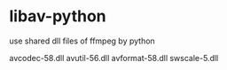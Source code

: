 # libav-python
use shared dll files of ffmpeg by python

avcodec-58.dll
avutil-56.dll
avformat-58.dll
swscale-5.dll
